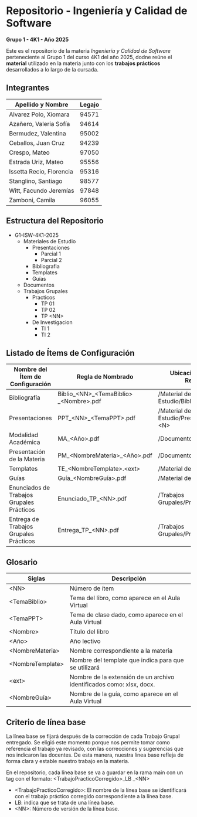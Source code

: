 # Repositorio - Ingeniería y Calidad de Software  
**Grupo 1 - 4K1 - Año 2025**

Este es el repositorio de la materia *Ingeniería y Calidad de Software* perteneciente al Grupo 1 del curso 4K1 del año 2025, dodne reúne el **material** utilizado en la materia junto con los **trabajos prácticos** desarrollados a lo largo de la cursada.  

## Integrantes
|Apellido y Nombre         | Legajo
|------------------------- |--------
|Alvarez Polo, Xiomara     |94571
| Azañero, Valeria Sofía   | 94614
| Bermudez, Valentina      | 95002
| Ceballos, Juan Cruz      | 94239
| Crespo, Mateo            | 97050
| Estrada Uriz, Mateo      | 95556
| Issetta Recio, Florencia | 95316
| Stanglino, Santiago      | 98577
| Witt, Facundo Jeremías   | 97848
| Zamboni, Camila          | 96055 

## Estructura del Repositorio
- G1-ISW-4K1-2025
  - Materiales de Estudio
    - Presentaciones
      - Parcial 1
      - Parcial 2 
    - Bibliografia
    - Templates
    - Guías 
  - Documentos
  - Trabajos Grupales
    - Practicos
      - TP 01
      - TP 02
      - TP &lt;NN&gt;
    - De Investigacion
      - TI 1
      - TI 2 

## Listado de Ítems de Configuración
| Nombre del Ítem de Configuración | Regla de Nombrado | Ubicación Física en el Repositorio
|------------------------- |-------- | ----------
| Bibliografía | Biblio_&lt;NN&gt;_&lt;TemaBiblio&gt; _&lt;Nombre&gt;.pdf | /Material de Estudio/Bibliografía
| Presentaciones | PPT_&lt;NN&gt;_&lt;TemaPPT&gt;.pdf | /Material de Estudio/Presentaciones/Parcial &lt;N&gt;
| Modalidad Académica | MA_&lt;Año&gt;.pdf | /Documentos
| Presentación de la Materia | PM_&lt;NombreMateria&gt;_&lt;Año&gt;.pdf | /Documentos
| Templates | TE_&lt;NombreTemplate>.&lt;ext&gt; | /Material de Estudio/Templates
| Guías | Guía_&lt;NombreGuía&gt;.pdf | /Material de Estudio/Guías
| Enunciados de Trabajos Grupales Prácticos | Enunciado_TP_&lt;NN&gt;.pdf | /Trabajos Grupales/Practicos/TP &lt;NN&gt;
| Entrega de Trabajos Grupales Prácticos | Entrega_TP_&lt;NN&gt;.pdf | /Trabajos Grupales/Practicos/TP <NN&gt;

## Glosario
| Siglas | Descripción
|------- | -----------
| &lt;NN&gt; | Número de ítem
| &lt;TemaBiblio&gt; | Tema del libro, como aparece en el Aula Virtual
| &lt;TemaPPT&gt; | Tema de clase dado, como aparece en el Aula Virtual
| &lt;Nombre&gt; | Título del libro
| &lt;Año&gt; | Año lectivo
| &lt;NombreMateria&gt; | Nombre correspondiente a la materia 
| &lt;NombreTemplate&gt; | Nombre del template que indica para que se utilizará
| &lt;ext&gt; | Nombre de la extensión de un archivo identificados como: xlsx, docx.
| &lt;NombreGuía&gt; | Nombre de la guía, como aparece en el Aula Virtual

## Criterio de línea base
La línea base se fijará después de la corrección de cada Trabajo Grupal entregado.
Se eligió este momento porque nos permite tomar como referencia el trabajo ya revisado, con las correcciones y sugerencias que nos indicaron las docentes. De esta manera, nuestra línea base refleja de forma clara y estable nuestro trabajo en la materia.

En el repositorio, cada línea base se va a guardar en la rama main con un tag con el formato: 
&lt;TrabajoPracticoCorregido&gt;_LB _&lt;NN&gt;

- &lt;TrabajoPracticoCorregido&gt;: El nombre de la línea base se identificará con el trabajo práctico corregido correspondiente a la línea base.
- LB: indica que se trata de una línea base.
- &lt;NN&gt;: Número de versión de la línea base.

